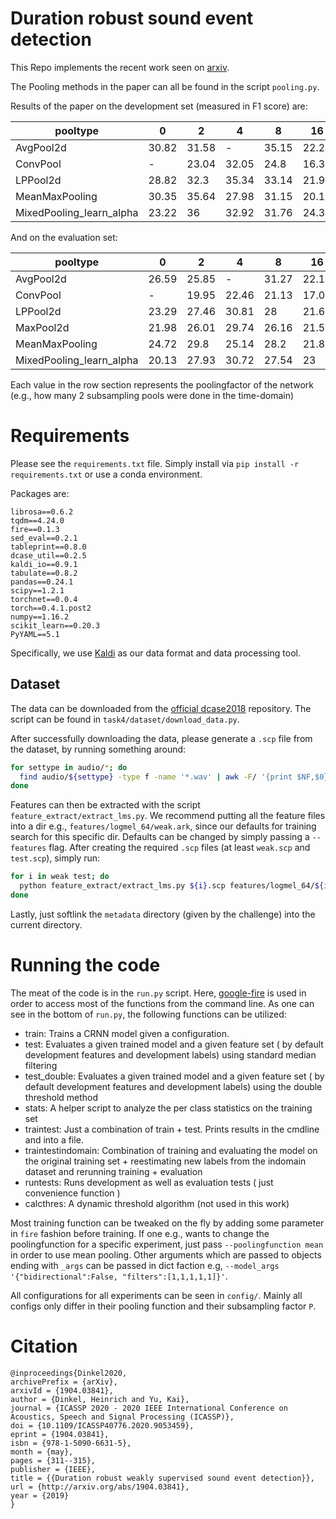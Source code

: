 # Duration robust sound event detection 

This Repo implements the recent work seen on [arxiv](
http://arxiv.org/abs/1904.03841). 

The Pooling methods in the paper can all be found in the script `pooling.py`.

Results of the paper on the development set (measured in F1 score) are:

| pooltype                 | 0     | 2     | 4     | 8     | 16    |
|--------------------------|-------|-------|-------|-------|-------|
| AvgPool2d                | 30.82 | 31.58 | -     | 35.15 | 22.21 |
| ConvPool                 | -     | 23.04 | 32.05 | 24.8  | 16.39 |
| LPPool2d                 | 28.82 | 32.3  | 35.34 | 33.14 | 21.97 |
| MeanMaxPooling           | 30.35 | 35.64 | 27.98 | 31.15 | 20.11 |
| MixedPooling_learn_alpha | 23.22 | 36    | 32.92 | 31.76 | 24.39 |


And on the evaluation set:

| pooltype                 | 0     | 2     | 4     | 8     | 16    |
|--------------------------|-------|-------|-------|-------|-------|
| AvgPool2d                | 26.59 | 25.85 | -     | 31.27 | 22.14 |
| ConvPool                 | -     | 19.95 | 22.46 | 21.13 | 17.07 |
| LPPool2d                 | 23.29 | 27.46 | 30.81 | 28    | 21.65 |
| MaxPool2d                | 21.98 | 26.01 | 29.74 | 26.16 | 21.5  |
| MeanMaxPooling           | 24.72 | 29.8  | 25.14 | 28.2  | 21.83 |
| MixedPooling_learn_alpha | 20.13 | 27.93 | 30.72 | 27.54 | 23    |


Each value in the row section represents the poolingfactor of the network (e.g., how many $2$ subsampling pools were done in the time-domain)

# Requirements

Please see the `requirements.txt` file. Simply install via `pip install -r requirements.txt` or use a conda environment.

Packages are:

```
librosa==0.6.2
tqdm==4.24.0
fire==0.1.3
sed_eval==0.2.1
tableprint==0.8.0
dcase_util==0.2.5
kaldi_io==0.9.1
tabulate==0.8.2
pandas==0.24.1
scipy==1.2.1
torchnet==0.0.4
torch==0.4.1.post2
numpy==1.16.2
scikit_learn==0.20.3
PyYAML==5.1
```


Specifically, we use [Kaldi](https://github.com/kaldi-asr/kaldi) as our data format and data processing tool.

## Dataset

The data can be downloaded from the [official dcase2018](https://github.com/DCASE-REPO/dcase2018_baseline) repository. The script can be found in `task4/dataset/download_data.py`.

After successfully downloading the data, please generate a `.scp` file from the dataset, by running something around:

```bash
for settype in audio/*; do
  find audio/${settype} -type f -name '*.wav' | awk -F/ '{print $NF,$0}' > ${settype}.scp
done
```

Features can then be extracted with the script `feature_extract/extract_lms.py`.
We recommend putting all the feature files into a dir e.g., `features/logmel_64/weak.ark`, since our defaults for training search for this specific dir. Defaults can be changed by simply passing a `--features` flag.
After creating the required `.scp` files (at least `weak.scp` and `test.scp`), simply run:

```bash
for i in weak test; do 
  python feature_extract/extract_lms.py ${i}.scp features/logmel_64/${i}.ark
done
```

Lastly, just softlink the `metadata` directory (given by the challenge) into the current directory.

# Running the code

The meat of the code is in the `run.py` script. Here, [google-fire](https://github.com/google/python-fire) is used in order to access most of the functions from the command line.
As one can see in the bottom of `run.py`, the following functions can be utilized:

* train: Trains a CRNN model given a configuration.
* test: Evaluates a given trained model and a given feature set ( by default development features and development labels) using standard median filtering
* test_double: Evaluates a given trained model and a given feature set ( by default development features and development labels) using the double threshold method
* stats: A helper script to analyze the per class statistics on the training set
* traintest: Just a combination of train + test. Prints results in the cmdline and into a file.
* traintestindomain: Combination of training and evaluating the model on the original training set + reestimating new labels from the indomain dataset and rerunning training + evaluation
* runtests: Runs development as well as evaluation tests ( just convenience function )
* calcthres: A dynamic threshold algorithm (not used in this work)

Most training function can be tweaked on the fly by adding some parameter in `fire` fashion before training. 
If one e.g., wants to change the poolingfunction for a specific experiment, just pass `--poolingfunction mean` in order to use mean pooling.
Other arguments which are passed to objects ending with `_args` can be passed in dict faction e.g, `--model_args '{"bidirectional":False, "filters":[1,1,1,1,1]}'`.

All configurations for all experiments can be seen in `config/`. Mainly all configs only differ in their pooling function and their subsampling factor `P`.

# Citation

```
@inproceedings{Dinkel2020,
archivePrefix = {arXiv},
arxivId = {1904.03841},
author = {Dinkel, Heinrich and Yu, Kai},
journal = {ICASSP 2020 - 2020 IEEE International Conference on Acoustics, Speech and Signal Processing (ICASSP)},
doi = {10.1109/ICASSP40776.2020.9053459},
eprint = {1904.03841},
isbn = {978-1-5090-6631-5},
month = {may},
pages = {311--315},
publisher = {IEEE},
title = {{Duration robust weakly supervised sound event detection}},
url = {http://arxiv.org/abs/1904.03841},
year = {2019}
}
```

